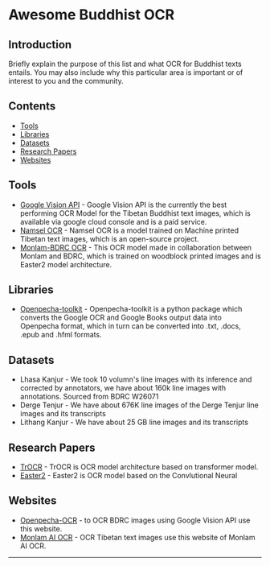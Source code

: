 # Awesome Buddhist OCR

<!-- A curated list of awesome resources related to Optical Character Recognition (OCR) for Buddhist texts. This includes tools, libraries, datasets, research papers, and more that facilitate the digital reading and processing of Buddhist scriptures and documents. -->

## Introduction

Briefly explain the purpose of this list and what OCR for Buddhist texts entails. You may also include why this particular area is important or of interest to you and the community.

## Contents

- [Tools](#tools)
- [Libraries](#libraries)
- [Datasets](#datasets)
- [Research Papers](#research-papers)
- [Websites](#websites)

## Tools

<!-- List of tools that are useful for OCR processing of Buddhist texts with description and links to the tool. -->

- [Google Vision API](https://cloud.google.com/vision/docs/drag-and-drop) - Google Vision API is the currently the best performing OCR Model for the Tibetan Buddhist text images, which is available via google cloud console and is a paid service.
- [Namsel OCR](https://github.com/thubtenrigzin/namsel-ocr) - Namsel OCR is a model trained on Machine printed Tibetan text images, which is an open-source project.
- [Monlam-BDRC OCR](https://huggingface.co/BDRC/Woodblock/blob/main/Woodblock.onnx) - This OCR model made in collaboration between Monlam and BDRC, which is trained on woodblock printed images and is Easter2 model architecture.

## Libraries

<!-- Include libraries that support the development of OCR applications specifically tailored for Buddhist scriptures. -->

- [Openpecha-toolkit](https://github.com/OpenPecha/Toolkit) - Openpecha-toolkit is a python package which converts the Google OCR and Google Books output data into Openpecha format, which in turn can be converted into .txt, .docs, .epub and .hfml formats.
## Datasets

<!-- Mention any datasets that are particularly useful for training OCR models on Buddhist texts. -->

- Lhasa Kanjur - We took 10 volumn's line images with its inference and corrected by annotators, we have about 160k line images with annotations. Sourced from BDRC W26071
- Derge Tenjur - We have about 676K line images of the Derge Tenjur line images and its transcripts
- Lithang Kanjur - We have about 25 GB line images and its transcripts

## Research Papers

<!-- Reference research papers that focus on OCR technology as it applies to Buddhist texts or similar scripts. -->

- [TrOCR](https://arxiv.org/pdf/2109.10282) - TrOCR is OCR model architecture based on transformer model.
- [Easter2](https://arxiv.org/pdf/2205.14879) - Easter2 is OCR model based on the Convlutional Neural 

## Websites

<!-- Include any websites that provide resources, forums, or articles on Buddhist OCR. -->

- [Openpecha-OCR](https://staging-tools.openpecha.org/ocr/) - to OCR BDRC images using Google Vision API use this website.
- [Monlam AI OCR](https://monlam.ai/model/ocr) - OCR Tibetan text images use this website of Monlam AI OCR.

---

